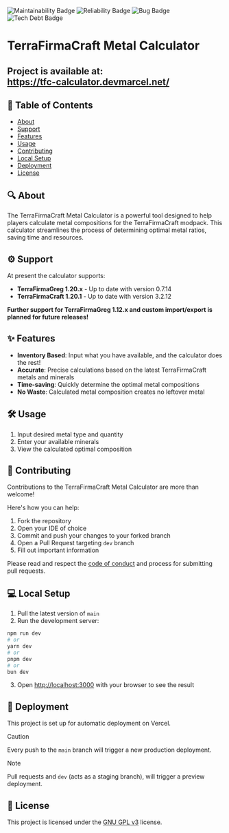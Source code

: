 ![Maintainability Badge](https://sonarcloud.io/api/project_badges/measure?project=TFGCalculator&metric=sqale_rating)
![Reliability Badge](https://sonarcloud.io/api/project_badges/measure?project=TFGCalculator&metric=reliability_rating)
![Bug Badge](https://sonarcloud.io/api/project_badges/measure?project=TFGCalculator&metric=bugs)
![Tech Debt Badge](https://sonarcloud.io/api/project_badges/measure?project=TFGCalculator&metric=sqale_index)

# TerraFirmaCraft Metal Calculator

## Project is available at:<br/>https://tfc-calculator.devmarcel.net/

## 📖 Table of Contents
- [About](#-about)
- [Support](#-support)
- [Features](#-features)
- [Usage](#%EF%B8%8F-usage)
- [Contributing](#-contributing)
- [Local Setup](#-local-setup)
- [Deployment](#-deployment)
- [License](#-license)

## 🔍 About
The TerraFirmaCraft Metal Calculator is a powerful tool designed to help players calculate metal compositions for the TerraFirmaCraft modpack.
This calculator streamlines the process of determining optimal metal ratios, saving time and resources.

## ⚙️ Support
At present the calculator supports:
- **TerraFirmaGreg 1.20.x** - Up to date with version 0.7.14
- **TerraFirmaCraft 1.20.1** - Up to date with version 3.2.12

**Further support for TerraFirmaGreg 1.12.x and custom import/export is planned for future releases!**

## ✨ Features
- **Inventory Based**: Input what you have available, and the calculator does the rest!
- **Accurate**: Precise calculations based on the latest TerraFirmaCraft metals and minerals
- **Time-saving**: Quickly determine the optimal metal compositions
- **No Waste**: Calculated metal composition creates no leftover metal

## 🛠️ Usage
1. Input desired metal type and quantity
2. Enter your available minerals
3. View the calculated optimal composition

## 👥 Contributing
Contributions to the TerraFirmaCraft Metal Calculator are more than welcome!

Here's how you can help:
1. Fork the repository
2. Open your IDE of choice
3. Commit and push your changes to your forked branch
4. Open a Pull Request targeting `dev` branch
5. Fill out important information

Please read and respect the [code of conduct](?tab=coc-ov-file) and process for submitting pull requests.

## 💻 Local Setup
1. Pull the latest version of `main`
2. Run the development server:
```bash
npm run dev
# or
yarn dev
# or
pnpm dev
# or
bun dev
```
3. Open [http://localhost:3000](http://localhost:3000) with your browser to see the result

## 🚀 Deployment
This project is set up for automatic deployment on Vercel.

> [!CAUTION]
> Every push to the `main` branch will trigger a new production deployment.

> [!NOTE]
> Pull requests and `dev` (acts as a staging branch), will trigger a preview deployment.

## 📄 License
This project is licensed under the [GNU GPL v3](/LICENSE) license.
